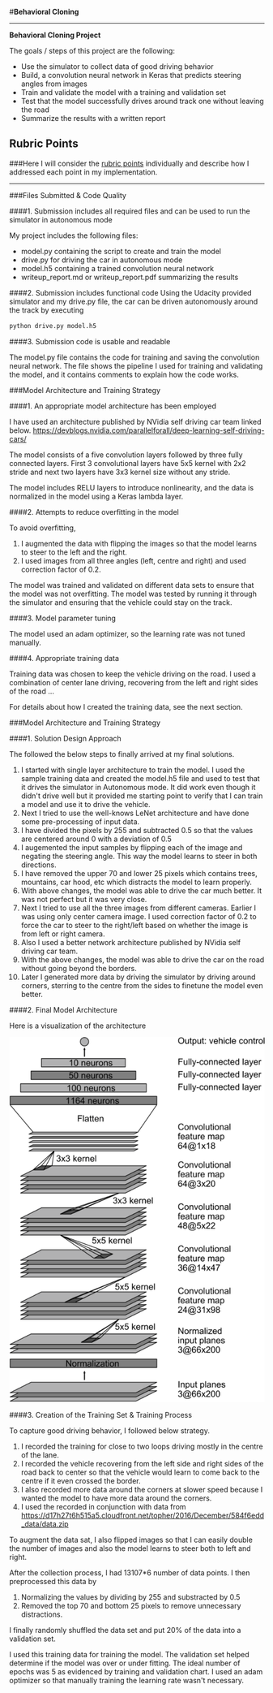#**Behavioral Cloning** 

---

**Behavioral Cloning Project**

The goals / steps of this project are the following:
* Use the simulator to collect data of good driving behavior
* Build, a convolution neural network in Keras that predicts steering angles from images
* Train and validate the model with a training and validation set
* Test that the model successfully drives around track one without leaving the road
* Summarize the results with a written report


[//]: # (Image References)
[network]: ./examples/network.png "Network architecture"
[image1]: ./examples/placeholder.png "Model Visualization"
[image2]: ./examples/placeholder.png "Grayscaling"
[image3]: ./examples/placeholder_small.png "Recovery Image"
[image4]: ./examples/placeholder_small.png "Recovery Image"
[image5]: ./examples/placeholder_small.png "Recovery Image"
[image6]: ./examples/placeholder_small.png "Normal Image"
[image7]: ./examples/placeholder_small.png "Flipped Image"

## Rubric Points
###Here I will consider the [rubric points](https://review.udacity.com/#!/rubrics/432/view) individually and describe how I addressed each point in my implementation.  

---
###Files Submitted & Code Quality

####1. Submission includes all required files and can be used to run the simulator in autonomous mode

My project includes the following files:
* model.py containing the script to create and train the model
* drive.py for driving the car in autonomous mode
* model.h5 containing a trained convolution neural network 
* writeup_report.md or writeup_report.pdf summarizing the results

####2. Submission includes functional code
Using the Udacity provided simulator and my drive.py file, the car can be driven autonomously around the track by executing 
```sh
python drive.py model.h5
```

####3. Submission code is usable and readable

The model.py file contains the code for training and saving the convolution neural network. The file shows the pipeline I used for training and validating the model, and it contains comments to explain how the code works.

###Model Architecture and Training Strategy

####1. An appropriate model architecture has been employed

I have used an architecture published by NVidia self driving car team linked below.
https://devblogs.nvidia.com/parallelforall/deep-learning-self-driving-cars/

The model consists of a five convolution layers followed by three fully connected layers. First 3 convolutional layers have 5x5 kernel with 2x2 stride and next two layers have 3x3 kernel size without any stride.

The model includes RELU layers to introduce nonlinearity, and the data is normalized in the model using a Keras lambda layer. 

####2. Attempts to reduce overfitting in the model

To avoid overfitting, 
1. I augmented the data with flipping the images so that the model learns to steer to the left and the right.
2. I used images from all three angles (left, centre and right) and used correction factor of 0.2.

The model was trained and validated on different data sets to ensure that the model was not overfitting. The model was tested by running it through the simulator and ensuring that the vehicle could stay on the track.

####3. Model parameter tuning

The model used an adam optimizer, so the learning rate was not tuned manually.

####4. Appropriate training data

Training data was chosen to keep the vehicle driving on the road. I used a combination of center lane driving, recovering from the left and right sides of the road ... 

For details about how I created the training data, see the next section. 

###Model Architecture and Training Strategy

####1. Solution Design Approach

The followed the below steps to finally arrived at my final solutions.

1. I started with single layer architecture to train the model. I used the sample training data and created the model.h5 file and used to test that it drives the simulator in Autonomous mode. It did work even though it didn't drive well but it provided me starting point to verify that I can train a model and use it to drive the vehicle.
2. Next I tried to use the well-knows LeNet architecture and have done some pre-processing of input data.
3. I have divided the pixels by 255 and subtracted 0.5 so that the values are centered around 0 with a deviation of 0.5
4. I augemented the input samples by flipping each of the image and negating the steering angle. This way the model learns to steer in both directions.
5. I have removed the upper 70 and lower 25 pixels which contains trees, mountains, car hood, etc which distracts the model to learn properly.
6. With above changes, the model was able to drive the car much better. It was not perfect but it was very close.
7. Next I tried to use all the three images from different cameras. Earlier I was using only center camera image. I used correction factor of 0.2 to force the car to steer to the right/left based on whether the image is from left or right camera.
8. Also I used a better network architecture published by NVidia self driving car team.
9. With the above changes, the model was able to drive the car on the road without going beyond the borders.
10. Later I generated more data by driving the simulator by driving around corners, sterring to the centre from the sides to finetune the model even better.

####2. Final Model Architecture

Here is a visualization of the architecture 

![alt text][network]

####3. Creation of the Training Set & Training Process

To capture good driving behavior, I followed below strategy.

1. I recorded the training for close to two loops driving mostly in the centre of the lane.
2. I recorded the vehicle recovering from the left side and right sides of the road back to center so that the vehicle would learn to come back to the centre if it even crossed the border.
3. I also recorded more data around the corners at slower speed because I wanted the model to have more data around the corners.
4. I used the recorded in conjunction with data from https://d17h27t6h515a5.cloudfront.net/topher/2016/December/584f6edd_data/data.zip

To augment the data sat, I also flipped images so that I can easily double the number of images and also the model learns to steer both to left and right.

After the collection process, I had 13107*6 number of data points. I then preprocessed this data by
1. Normalizing the values by dividing by 255 and substracted by 0.5
2. Removed the top 70 and bottom 25 pixels to remove unnecessary distractions.

I finally randomly shuffled the data set and put 20% of the data into a validation set. 

I used this training data for training the model. The validation set helped determine if the model was over or under fitting. The ideal number of epochs was 5 as evidenced by training and validation chart. I used an adam optimizer so that manually training the learning rate wasn't necessary.
